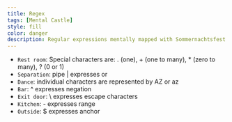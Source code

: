 ```yaml
---
title: Regex
tags: [Mental Castle]
style: fill
color: danger
description: Regular expressions mentally mapped with Sommernachtsfest Eichelsee
---
```


- `Rest room`: Special characters are: . (one), + (one to many), * (zero to many), ? (0 or 1)
- `Separation`: pipe | expresses or
- `Dance`: individual characters are represented by AZ or az
- `Bar`: ^ expresses negation
- `Exit door`: \ expresses escape characters
- `Kitchen`: - expresses range
- `Outside`: $ expresses anchor
